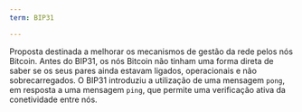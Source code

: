```yaml
---
term: BIP31

---
```

Proposta destinada a melhorar os mecanismos de gestão da rede pelos nós Bitcoin. Antes do BIP31, os nós Bitcoin não tinham uma forma direta de saber se os seus pares ainda estavam ligados, operacionais e não sobrecarregados. O BIP31 introduziu a utilização de uma mensagem `pong`, em resposta a uma mensagem `ping`, que permite uma verificação ativa da conetividade entre nós.